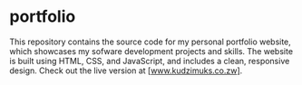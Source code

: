 # portfolio
This repository contains the source code for my personal portfolio website, which showcases my sofware development projects and skills. The website is built using HTML, CSS, and JavaScript, and includes a clean, responsive design. Check out the live version at [www.kudzimuks.co.zw].

